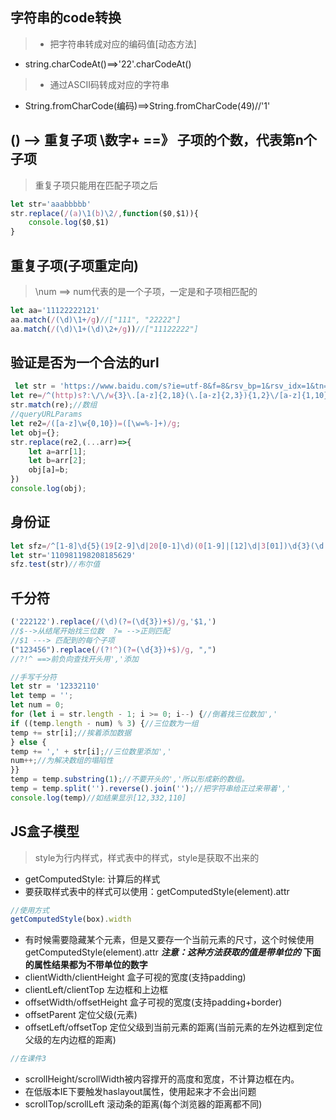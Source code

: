 ## 字符串的code转换
>- 把字符串转成对应的编码值[动态方法]
- string.charCodeAt()==>'22'.charCodeAt()
>- 通过ASCII码转成对应的字符串
- String.fromCharCode(编码)==>String.fromCharCode(49)//'1'
## () --> 重复子项  \数字+   ==》 子项的个数，代表第n个子项
> 重复子项只能用在匹配子项之后
```js
let str='aaabbbbb'
str.replace(/(a)\1(b)\2/,function($0,$1)){
    console.log($0,$1)
}
```
## 重复子项(子项重定向)
>  \num ==> num代表的是一个子项，一定是和子项相匹配的
```js
let aa='11122222121'
aa.match(/(\d)\1+/g)//["111", "22222"]
aa.match(/(\d)\1+(\d)\2+/g))//["11122222"]
```
## 验证是否为一个合法的url
```js
 let str = 'https://www.baidu.com/s?ie=utf-8&f=8&rsv_bp=1&rsv_idx=1&tn=baidu&wd=js';
let re=/^(http)s?:\/\/w{3}\.[a-z]{2,18}(\.[a-z]{2,3}){1,2}\/[a-z]{1,10}\?(([a-z]\w{0,10})=([\w%-=]+)&?)+$/;
str.match(re);//数组
//queryURLParams
let re2=/([a-z]\w{0,10})=([\w=%-]+)/g;
let obj={};
str.replace(re2,(...arr)=>{
    let a=arr[1];
    let b=arr[2];
    obj[a]=b;
})
console.log(obj);
```
## 身份证
```js
let sfz=/^[1-8]\d{5}(19[2-9]\d|20[0-1]\d)(0[1-9]|[12]\d|3[01])\d{3}(\d|x)$/
let str='110981198208185629'
sfz.test(str)//布尔值
```
## 千分符
```js
('222122').replace(/(\d)(?=(\d{3})+$)/g,'$1,')
//$-->从结尾开始找三位数  ?= -->正则匹配
//$1 ---> 匹配到的每个子项
("123456").replace(/(?!^)(?=(\d{3})+$)/g, ",")
//?!^ ==>前负向查找开头用','添加
```
```js
//手写千分符
let str = '12332110'
let temp = '';
let num = 0;
for (let i = str.length - 1; i >= 0; i--) {//倒着找三位数加','
if ((temp.length - num) % 3) {//三位数为一组
temp += str[i];//挨着添加数据
} else {
temp += ',' + str[i];//三位数里添加','
num++;//为解决数组的塌陷性
}}
temp = temp.substring(1);//不要开头的','所以形成新的数组。
temp = temp.split('').reverse().join('');//把字符串给正过来带着','
console.log(temp)//如结果显示[12,332,110]
```
## JS盒子模型
>style为行内样式，样式表中的样式，style是获取不出来的
- getComputedStyle: 计算后的样式
- 要获取样式表中的样式可以使用：getComputedStyle(element).attr
```js
//使用方式
getComputedStyle(box).width
```
- 有时候需要隐藏某个元素，但是又要存一个当前元素的尺寸，这个时候使用getComputedStyle(element).attr
***注意：这种方法获取的值是带单位的***
**下面的属性结果都为不带单位的数字**
- clientWidth/clientHeight  盒子可视的宽度(支持padding)
- clientLeft/clientTop 左边框和上边框
- offsetWidth/offsetHeight  盒子可视的宽度(支持padding+border)
- offsetParent  定位父级(元素)
- offsetLeft/offsetTop 定位父级到当前元素的距离(当前元素的左外边框到定位父级的左内边框的距离)
```js
//在课件3
```
- scrollHeight/scrollWidth被内容撑开的高度和宽度，不计算边框在内。
- 在低版本IE下要触发haslayout属性，使用起来才不会出问题
- scrollTop/scrollLeft 滚动条的距离(每个浏览器的距离都不同)